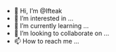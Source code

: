 - 👋 Hi, I’m @Ifteak
- 👀 I’m interested in ...
- 🌱 I’m currently learning ...
- 💞️ I’m looking to collaborate on ...
- 📫 How to reach me ...

<!---
Ifteak/Ifteak is a ✨ special ✨ repository because its `README.md` (this file) appears on your GitHub profile.
You can click the Preview link to take a look at your changes.
--->
